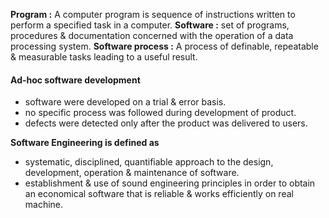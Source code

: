 **Program :** A computer program is sequence of instructions written to perform a specified task in a computer. 
**Software :** set of programs, procedures & documentation concerned with the operation of a data processing system. 
**Software process :** A process of definable, repeatable & measurable tasks leading to a useful result. 


#### Ad-hoc software development
- software were developed on a trial & error basis.
- no specific process was followed during development of product. 
- defects were detected only after the product was delivered to users.

**Software Engineering is defined as**
- systematic, disciplined, quantifiable approach to the design, development, operation & maintenance of software. 
- establishment & use of sound engineering principles in order to obtain an economical software that is reliable & works efficiently on real machine. 

